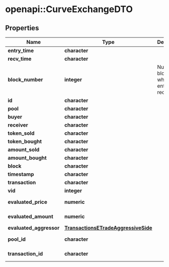 # openapi::CurveExchangeDTO


## Properties
Name | Type | Description | Notes
------------ | ------------- | ------------- | -------------
**entry_time** | **character** |  | [optional] 
**recv_time** | **character** |  | [optional] 
**block_number** | **integer** | Number of block in which entity was recorded. | [optional] 
**id** | **character** |  | [optional] 
**pool** | **character** |  | [optional] 
**buyer** | **character** |  | [optional] 
**receiver** | **character** |  | [optional] 
**token_sold** | **character** |  | [optional] 
**token_bought** | **character** |  | [optional] 
**amount_sold** | **character** |  | [optional] 
**amount_bought** | **character** |  | [optional] 
**block** | **character** |  | [optional] 
**timestamp** | **character** |  | [optional] 
**transaction** | **character** |  | [optional] 
**vid** | **integer** |  | [optional] 
**evaluated_price** | **numeric** |  | [optional] [readonly] 
**evaluated_amount** | **numeric** |  | [optional] [readonly] 
**evaluated_aggressor** | [**TransactionsETradeAggressiveSide**](Transactions.ETradeAggressiveSide.md) |  | [optional] 
**pool_id** | **character** |  | [optional] [readonly] 
**transaction_id** | **character** |  | [optional] [readonly] 


